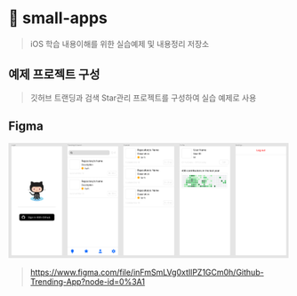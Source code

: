 # :game_die: small-apps

> iOS 학습 내용이해를 위한 실습예제 및 내용정리 저장소


## 예제 프로젝트 구성

> 깃허브 트랜딩과 검색 Star관리 프로젝트를 구성하여 실습 예제로 사용

## Figma

![stroybard](./Resources/storyboard.png)


> https://www.figma.com/file/inFmSmLVg0xtIlPZ1GCm0h/Github-Trending-App?node-id=0%3A1